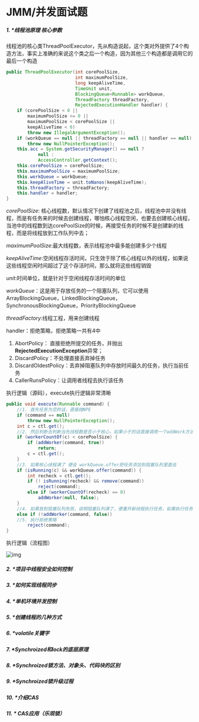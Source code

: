 # JMM/并发面试题

##### 1. *线程池原理 核心参数

线程池的核心类ThreadPoolExecutor，先从构造说起，这个类对外提供了4个构造方法，事实上准确的来说这个类之后一个构造，因为其他三个构造都是调用它的最后一个构造

```java
public ThreadPoolExecutor(int corePoolSize,
                          int maximumPoolSize,
                          long keepAliveTime,
                          TimeUnit unit,
                          BlockingQueue<Runnable> workQueue,
                          ThreadFactory threadFactory,
                          RejectedExecutionHandler handler) {
    if (corePoolSize < 0 ||
        maximumPoolSize <= 0 ||
        maximumPoolSize < corePoolSize ||
        keepAliveTime < 0)
        throw new IllegalArgumentException();
    if (workQueue == null || threadFactory == null || handler == null)
        throw new NullPointerException();
    this.acc = System.getSecurityManager() == null ?
            null :
            AccessController.getContext();
    this.corePoolSize = corePoolSize;
    this.maximumPoolSize = maximumPoolSize;
    this.workQueue = workQueue;
    this.keepAliveTime = unit.toNanos(keepAliveTime);
    this.threadFactory = threadFactory;
    this.handler = handler;
}
```

_corePoolSize_: 核心线程数，默认情况下创建了线程池之后，线程池中并没有线程，而是有任务来的时候去创建线程，哪怕核心线程空闲，也要去创建核心线程，当池中的线程数到达corePoolSize的时候，再接受任务的时候不是创建新的线程，而是将线程放到工作队列中去；

_maximumPoolSize_:最大线程数，表示线程池中最多能创建多少个线程

_keepAliveTime_:空闲线程存活时间，只生效于除了核心线程以外的线程，如果说这些线程空闲时间超过了这个存活时间，那么就将这些线程销毁

_unit_:时间单位，就是针对于空闲线程存活时间的单位

_workQueue_：这是用于存放任务的一个阻塞队列，它可以使用ArrayBlockingQueue，LinkedBlockingQueue，SynchronousBlockingQueue，PriorityBlockingQueue

_threadFactory_:线程工程，用来创建线程

handler：拒绝策略，拒绝策略一共有4中

1. AbortPolicy： 直接拒绝所提交的任务，并抛出**RejectedExecutionException**异常；
2. DiscardPolicy：不处理直接丢弃掉任务
3. DiscardOldestPolicy：丢弃掉阻塞队列中存放时间最久的任务，执行当前任务
4. CallerRunsPolicy：让调用者线程去执行该任务

执行逻辑（源码），execute执行逻辑非常清晰

```java
public void execute(Runnable command) {
    //1. 首先任务为空的话，直接抛NPE
    if (command == null)
        throw new NullPointerException();
    int c = ctl.get();
    //2. 然后判断去判断当先线程数是否小于核心，如果小于的话直接调用一个addWork方法来创建线程执行任务
    if (workerCountOf(c) < corePoolSize) {
        if (addWorker(command, true))
            return;
        c = ctl.get();
    }
    //3. 如果核心线程满了 便会 workQueue.offer把任务添加到阻塞队列里面去
    if (isRunning(c) && workQueue.offer(command)) {
        int recheck = ctl.get();
        if (! isRunning(recheck) && remove(command))
            reject(command);
        else if (workerCountOf(recheck) == 0)
            addWorker(null, false);
    }
    //4. 如果放到阻塞队列失败，说明阻塞队列满了，便重开新线程执行任务，如果执行任务失败（前面的非 ！）
    else if (!addWorker(command, false))
    //5. 执行拒绝策略
        reject(command);
}
```

执行逻辑（流程图）

![img](https://upload-images.jianshu.io/upload_images/2615789-2d3eb90c8e2cf51f.jpg?imageMogr2/auto-orient/strip|imageView2/2/w/1200/format/webp)

##### 2. *项目中线程安全如何控制

##### 3. *如何实现线程同步

##### 4. *单机环境并发控制

##### 5. *创建线程的几种方式

##### 6. *volatile关键字

##### 7. *Synchroized和lock的底层原理

##### 8. *Synchroized锁方法、对象头、代码块的区别

##### 9. *Synchroized锁升级过程

##### 10. *介绍CAS

##### 11. * CAS应用（乐观锁）

##### 

